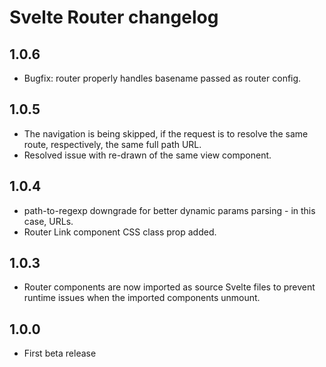# Svelte Router changelog

## 1.0.6

* Bugfix: router properly handles basename passed as router config.

## 1.0.5

* The navigation is being skipped, if the request is to resolve the same route, respectively, the same full path URL.
* Resolved issue with re-drawn of the same view component.

## 1.0.4

* path-to-regexp downgrade for better dynamic params parsing - in this case, URLs.
* Router Link component CSS class prop added.

## 1.0.3

* Router components are now imported as source Svelte files to prevent runtime issues when the imported components unmount.

## 1.0.0

* First beta release
